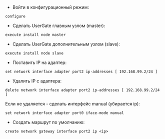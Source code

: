 - Войти в конфигурационный режим:
```
configure
```
- Сделать UserGate главным узлом (master):
```
execute install node master
```
- Сделать UserGate дополнительным узлом (slave):
```
execute install node slave
```
- Поставить IP на адаптер:
```
set network interface adapter port2 ip-addresses [ 192.168.99.2/24 ]
```
- Удалить IP с адаптера:
```
delete network interface adapter port2 ip-addresses [ 192.168.99.2/24 ]
```
Если не удаляется - сделать интерфейс manual (убирается ip):
```
set network interface adapter port0 iface-mode manual
``` 
- Создать маршрут по умолчанию:
```
create network gateway interface port2 ip <ip> 
```
